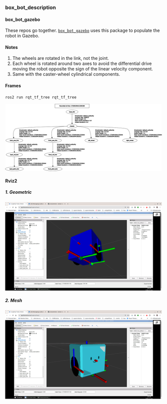 ### box_bot_description

#### box_bot_gazebo

These repos go together. [`box_bot_gazebo`](https://github.com/ivogeorg/box_bot_gazebo) uses this package to populate the robot in Gazebo.

#### Notes
1. The wheels are rotated in the link, not the joint.
2. Each wheel is rotated around two axes to avoid the differential drive moving the robot opposite the sign of the linear velocity component.
3. Same with the caster-wheel cylindrical components.

#### Frames

`ros2 run rqt_tf_tree rqt_tf_tree`  

![Box bot frame diagram](assets/frames.png)  

#### Rviz2

##### 1. Geometric
![Geometric bot](assets/box_bot_geometric.png)  

##### 2. Mesh
![Mesh bot](assets/box_bot_mesh.png)  

